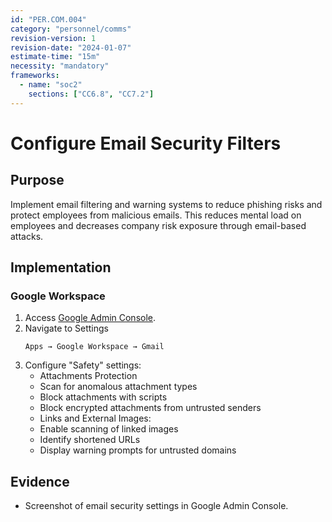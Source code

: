 ```yaml
---
id: "PER.COM.004"
category: "personnel/comms"
revision-version: 1
revision-date: "2024-01-07"
estimate-time: "15m"
necessity: "mandatory"
frameworks:
  - name: "soc2"
    sections: ["CC6.8", "CC7.2"]
---
```


# Configure Email Security Filters 

## Purpose

Implement email filtering and warning systems to reduce phishing risks and
protect employees from malicious emails. This reduces mental load on employees
and decreases company risk exposure through email-based attacks.

## Implementation

### Google Workspace

1. Access [Google Admin Console](https://admin.google.com).
2. Navigate to Settings
   ```
   Apps → Google Workspace → Gmail
   ```
3. Configure "Safety" settings:
   - Attachments Protection
   - Scan for anomalous attachment types
   - Block attachments with scripts
   - Block encrypted attachments from untrusted senders
   - Links and External Images:
   - Enable scanning of linked images
   - Identify shortened URLs
   - Display warning prompts for untrusted domains

## Evidence

- Screenshot of email security settings in Google Admin Console.
